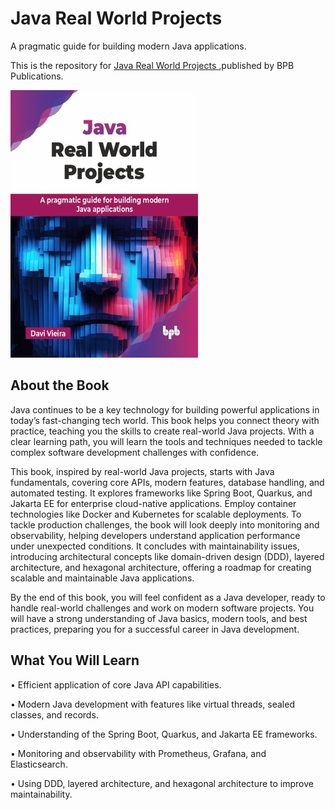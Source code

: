 # Java Real World Projects

A pragmatic guide for building modern Java applications.

This is the repository for [Java Real World Projects
](https://bpbonline.com/products/java-real-world-projects?variant=44310813769928),published by BPB Publications.

<img src="9789365898972.jpg">

## About the Book
Java continues to be a key technology for building powerful applications in today’s fast-changing tech world. This book helps you connect theory with practice, teaching you the skills to create real-world Java projects. With a clear learning path, you will learn the tools and techniques needed to tackle complex software development challenges with confidence.

This book, inspired by real-world Java projects, starts with Java fundamentals, covering core APIs, modern features, database handling, and automated testing. It explores frameworks like Spring Boot, Quarkus, and Jakarta EE for enterprise cloud-native applications. Employ container technologies like Docker and Kubernetes for scalable deployments. To tackle production challenges, the book will look deeply into monitoring and observability, helping developers understand application performance under unexpected conditions. It concludes with maintainability issues, introducing architectural concepts like domain-driven design (DDD), layered architecture, and hexagonal architecture, offering a roadmap for creating scalable and maintainable Java applications.

By the end of this book, you will feel confident as a Java developer, ready to handle real-world challenges and work on modern software projects. You will have a strong understanding of Java basics, modern tools, and best practices, preparing you for a successful career in Java development.

## What You Will Learn
• Efficient application of core Java API capabilities.

• Modern Java development with features like virtual threads, sealed classes, and records.

• Understanding of the Spring Boot, Quarkus, and Jakarta EE frameworks.

• Monitoring and observability with Prometheus, Grafana, and Elasticsearch.

• Using DDD, layered architecture, and hexagonal architecture to improve maintainability.
